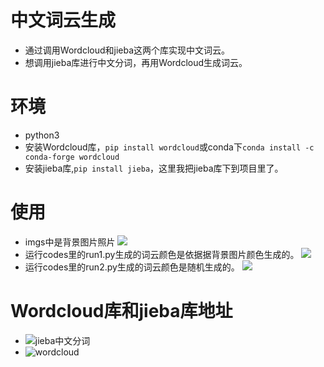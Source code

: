 中文词云生成
===
* 通过调用Wordcloud和jieba这两个库实现中文词云。
* 想调用jieba库进行中文分词，再用Wordcloud生成词云。  
# 环境
* python3
* 安装Wordcloud库，```pip install wordcloud```或conda下```conda install -c conda-forge wordcloud```
* 安装jieba库,```pip install jieba```，这里我把jieba库下到项目里了。
# 使用
* imgs中是背景图片照片
![](http://github.com/mantuoluozk/chinese_wordcloud/raw/master/imgs/apple.png)
* 运行codes里的run1.py生成的词云颜色是依据据背景图片颜色生成的。
![](http://github.com/mantuoluozk/chinese_wordcloud/raw/master/imgs/示例1.png)
* 运行codes里的run2.py生成的词云颜色是随机生成的。
![](http://github.com/mantuoluozk/chinese_wordcloud/raw/master/imgs/示例2.png)
# Wordcloud库和jieba库地址
* ![jieba中文分词](https://github.com/fxsjy/jieba)
* ![wordcloud](https://github.com/amueller/word_cloud)
